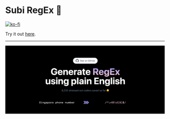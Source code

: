 # Subi RegEx 🔮

[![ko-fi](https://ko-fi.com/img/githubbutton_sm.svg)](https://ko-fi.com/J3J4JAD3Q)

Try it out [here](https://www.subiregex.com).

---
<p align="center">
<img src="https://github.com/legendkong/subi-public/blob/main/public/readmebanner.png?raw=true" width="1000"></img>
</p>
